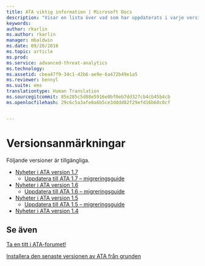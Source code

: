 ```yaml
---
title: ATA viktig information | Microsoft Docs
description: "Visar en lista över vad som har uppdaterats i varje version tillsammans med kända problem och migreringsguider"
keywords: 
author: rkarlin
ms.author: rkarlin
manager: mbaldwin
ms.date: 09/20/2016
ms.topic: article
ms.prod: 
ms.service: advanced-threat-analytics
ms.technology: 
ms.assetid: cbea47f9-34c1-42b6-ae9e-6a472b49e1a5
ms.reviewer: bennyl
ms.suite: ems
translationtype: Human Translation
ms.sourcegitcommit: 85e285c5d88e5916e0bf0eb7dd327cb4cb45b4cb
ms.openlocfilehash: 29c6c5a3afe0a6b5ce3dddd82f29efd16b60c0cf


---
```


# <a name="release-notes"></a>Versionsanmärkningar
Följande versioner är tillgängliga.

- [Nyheter i ATA version 1.7](whats-new-version-1.7.md)
   - [Uppdatera till ATA 1.7 – migreringsguide](/advanced-threat-analytics/understand-explore/ata-update-1.7-migration-guide)
- [Nyheter i ATA version 1.6](whats-new-version-1.6.md)
   - [Uppdatera till ATA 1.6 – migreringsguide](/advanced-threat-analytics/understand-explore/ata-update-1.6-migration-guide)
- [Nyheter i ATA version 1.5](whats-new-version-1.5.md)
   - [Uppdatera till ATA 1.5 – migreringsguide](/advanced-threat-analytics/understand-explore/ata-update-1.5-migration-guide)
- [Nyheter i ATA version 1.4](whats-new-version-1.4.md)

## <a name="see-also"></a>Se även
[Ta en titt i ATA-forumet!](https://social.technet.microsoft.com/Forums/security/home?forum=mata)

[Installera den senaste versionen av ATA från grunden](/advanced-threat-analytics/deploy-use/install-ata)



<!--HONumber=Jan17_HO1-->


